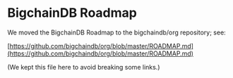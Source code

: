 <!---
Copyright BigchainDB GmbH and BigchainDB contributors
SPDX-License-Identifier: (Apache-2.0 AND CC-BY-4.0)
Code is Apache-2.0 and docs are CC-BY-4.0
--->

# BigchainDB Roadmap

We moved the BigchainDB Roadmap to the bigchaindb/org repository; see:

[https://github.com/bigchaindb/org/blob/master/ROADMAP.md](https://github.com/bigchaindb/org/blob/master/ROADMAP.md)

(We kept this file here to avoid breaking some links.)
